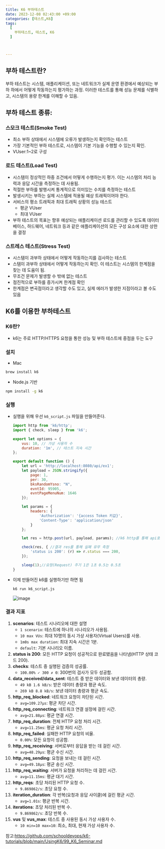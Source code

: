 ```yaml
---
title: K6 부하테스트
date: 2023-12-08 02:43:00 +09:00
categories: [테스트,K6]
tags:
  [
    부하테스트, 테스트, K6
  ]



---
```


## 부하 테스트란?

부하 테스트는 시스템, 애플리케이션, 또는 네트워크가 실제 운영 환경에서 예상되는 부하 하에서 어떻게 작동하는지 평가하는 과정. 이러한 테스트를 통해 성능 문제를 식별하고, 시스템의 용량 한계를 이해할 수 있음.

## 부하 테스트 종류:

### **스모크 테스트(Smoke Test)**

- 최소 부하 상태에서 시스템에 오류가 발생하는지 확인하는 테스트
- 가장 기본적인 부하 테스트로, 시스템이 기본 기능을 수행할 수 있는지 확인.
- VUser:1~2로 구성

### **로드 테스트(Load Test)**

- 시스템이 정상적인 하중 조건에서 어떻게 수행하는지 평가. 이는 시스템의 처리 능력과 응답 시간을 측정하는 데 사용됨.
- 적절한 부하를 발행시켜 통계적으로 의미있는 수치를 측정하는 테스트
- 발생시키는 부하는 실제 시스템에 적용될 예상 트래픽이어야 한다.
- 서비스의 평소 트래픽과 최대 트래픽 상황의 성능 테스트
  - 평균 VUser
  - 최대 VUser
- 부하 테스트의 목표는 향후 예상되는 애플리케이션 로드를 관리할 수 있도록 데이터 베이스, 하드웨어, 네트워크 등과 같은 애플리케이션의 모든 구성 요소에 대한 상한을 결정

### **스트레스 테스트(Stress Test)**

- 시스템이 과부하 상태에서 어떻게 작동하는지를 검사하는 테스트
- 스템이 과부하 상태에서 어떻게 작동하는지 확인. 이 테스트는 시스템의 한계점을 찾는 데 도움이 됨.
- 무조건 문제가 발생할 수 밖에 없는 테스트
- 점진적으로 부하를 증가시켜 한계점 확인
- 한계점은 변곡점이라고 생각할 수도 있고, 실제 에러가 발생한 지점이라고 볼 수도 있음

## K6를 이용한 부하테스트

### **K6란?**

- k6는 주로 HTTP/HTTPS 요청을 통한 성능 및 부하 테스트에 중점을 두는 도구

### 설치

- Mac

```bash
brew install k6
```

- Node.js 기반 

```bash
npm install -g k6
```

### 실행

- 실행을 위해 우선 `k6_script.js` 파일을 만들어준다.

  ```javascript
  import http from 'k6/http';
  import { check, sleep } from 'k6';
  
  export let options = {
      vus: 10, // 가상 사용자 수
      duration: '1m', // 테스트 지속 시간
  };
  
  export default function () {
      let url = 'http://localhost:8080/api/ex1';
      let payload = JSON.stringify({
          page: 1,
          per: 30,
          bksRandomYsno: "N",
          evntId: 95905,
          evntPageMenuNum: 1646
      });
  
      let params = {
          headers: {
              'Authorization': '{access Token 키값}',
              'Content-Type': 'application/json'
          }
      };
  
      let res = http.post(url, payload, params); //k6 http를 통해 api호출
  
      check(res, { //결과 res를 통해 실패 유무 측정
          'status is 200': (r) => r.status === 200,
      });
  
      sleep(1);//요청(Request) 주기 1은 1초 0.5는 0.5초
  }
  
  ```

- 이제 만들어진 k6를 실행하기만 하면 됨

  ```bash
  k6 run k6_script.js
  ```

  ![image](https://github.com/vivalahm/vivalahm.github.io/assets/48741014/4fca03d5-a38c-4da4-82d2-f9d2871aa03e)

### 결과 지표

1. **scenarios**: 테스트 시나리오에 대한 설명
   - `1 scenario`: 테스트에 하나의 시나리오가 사용됨.
   - `10 max VUs`: 최대 10명의 동시 가상 사용자(Virtual Users)를 사용.
   - `1m0s max duration`: 최대 지속 시간은 1분.
   - `default`: 기본 시나리오 이름.
2. **status is 200**: 모든 HTTP 요청이 성공적으로 완료됐음을 나타냄(HTTP 상태 코드 200).
3. **checks**: 테스트 중 실행된 검증의 성공률.
   - `100.00% ✓ 300 ✗ 0`: 300번의 검사가 모두 성공함.
4. **data_received/data_sent**: 테스트 중 받은 데이터와 보낸 데이터의 총량.
   - `49 kB 1.6 kB/s`: 받은 데이터 총량과 평균 속도.
   - `269 kB 8.8 kB/s`: 보낸 데이터 총량과 평균 속도.
5. **http_req_blocked**: 네트워크 요청이 차단된 시간.
   - `avg=109.27µs`: 평균 차단 시간.
6. **http_req_connecting**: 네트워크 연결 설정에 걸린 시간.
   - `avg=21.88µs`: 평균 연결 시간.
7. **http_req_duration**: 전체 HTTP 요청 처리 시간.
   - `avg=11.25ms`: 평균 요청 처리 시간.
8. **http_req_failed**: 실패한 HTTP 요청의 비율.
   - `0.00%`: 모든 요청이 성공함.
9. **http_req_receiving**: 서버로부터 응답을 받는 데 걸린 시간.
   - `avg=48.29µs`: 평균 수신 시간.
10. **http_req_sending**: 요청을 보내는 데 걸린 시간.
    - `avg=49.18µs`: 평균 송신 시간.
11. **http_req_waiting**: 서버가 요청을 처리하는 데 걸린 시간.
    - `avg=11.15ms`: 평균 대기 시간.
12. **http_reqs**: 초당 처리된 HTTP 요청 수.
    - `9.869862/s`: 초당 요청 수.
13. **iteration_duration**: 각 반복(요청과 응답 사이클)에 걸린 평균 시간.
    - `avg=1.01s`: 평균 반복 시간.
14. **iterations**: 초당 처리된 반복 수.
    - `9.869862/s`: 초당 반복 수.
15. **vus** 및 **vus_max**: 테스트 중 사용된 동시 가상 사용자 수.
    - `10 min=10 max=10`: 최소, 최대, 현재 가상 사용자 수.

참고:https://github.com/schooldevops/k6-tutorials/blob/main/UsingK6/99_K6_Seminar.md
